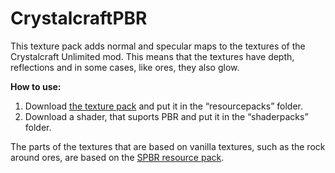 # CrystalcraftPBR
This texture pack adds normal and specular maps to the textures of the Crystalcraft Unlimited mod. This means that the textures have depth, reflections and in some cases, like ores, they also glow.

**How to use:**
1. Download [the texture pack](https://modrinth.com/resourcepack/crystalcraftpbr) and put it in the “resourcepacks” folder.
2. Download a shader, that suports PBR and put it in the “shaderpacks” folder.

The parts of the textures that are based on vanilla textures, such as the rock around ores, are based on the [SPBR resource pack](https://modrinth.com/resourcepack/spbr).
